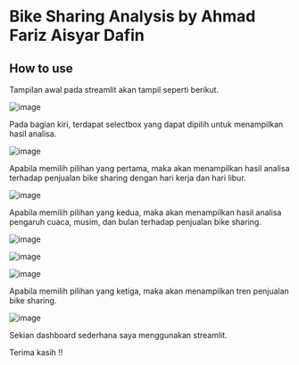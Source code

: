 # Bike Sharing Analysis by Ahmad Fariz Aisyar Dafin
## How to use
Tampilan awal pada streamlit akan tampil seperti berikut.

![image](https://github.com/ddapun/Analisis_Data_Dicoding/assets/119725406/7a19e80d-f5b0-4082-85b4-1fd727d2d3bc)

Pada bagian kiri, terdapat selectbox yang dapat dipilih untuk menampilkan hasil analisa.

![image](https://github.com/ddapun/Analisis_Data_Dicoding/assets/119725406/b5506163-2da7-4e44-b782-ad4f2c744c0c)

Apabila memilih pilihan yang pertama, maka akan menampilkan hasil analisa terhadap penjualan bike sharing dengan hari kerja dan hari libur.

![image](https://github.com/ddapun/Analisis_Data_Dicoding/assets/119725406/eca959df-1b37-48ce-bc09-e17c531dda7a)

Apabila memilih pilihan yang kedua, maka akan menampilkan hasil analisa pengaruh cuaca, musim, dan bulan terhadap penjualan bike sharing.

![image](https://github.com/ddapun/Analisis_Data_Dicoding/assets/119725406/3577be98-b6a0-46dc-b495-8de146f60718)

![image](https://github.com/ddapun/Analisis_Data_Dicoding/assets/119725406/11b87e33-e268-4c5c-b069-47c59c4d700f)

![image](https://github.com/ddapun/Analisis_Data_Dicoding/assets/119725406/d60c27ce-a97d-4a4b-8653-6f1649435fee)

Apabila memilih pilihan yang ketiga, maka akan menampilkan tren penjualan bike sharing.

![image](https://github.com/ddapun/Analisis_Data_Dicoding/assets/119725406/46f56b2a-27a7-4513-a8a6-3120c776882e)

Sekian dashboard sederhana saya menggunakan streamlit.

Terima kasih !!

